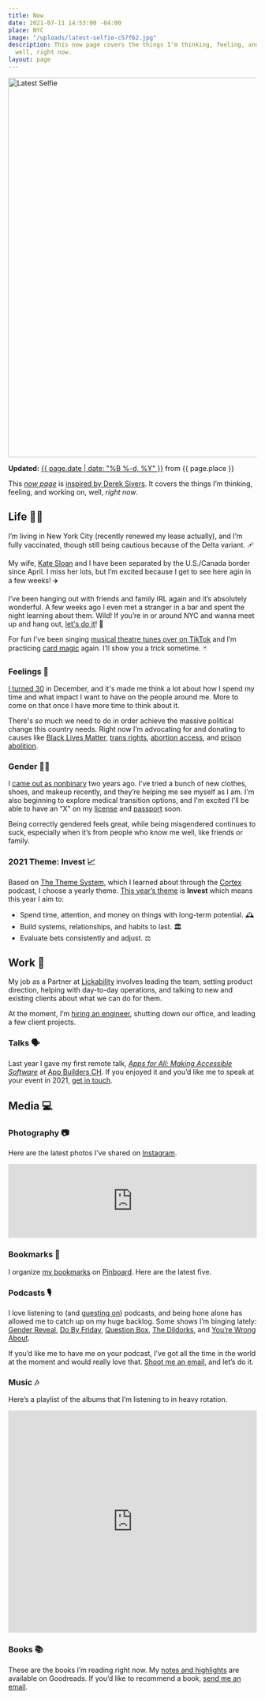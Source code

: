 ```yaml
---
title: Now
date: 2021-07-11 14:53:00 -04:00
place: NYC
image: "/uploads/latest-selfie-c57f62.jpg"
description: This now page covers the things I’m thinking, feeling, and working on,
  well, right now.
layout: page
---
```


<img src="/uploads/latest-selfie-9beec9.jpg" width="1024" height="768" alt="Latest Selfie">

**Updated:** [{{ page.date | date: "%B %-d, %Y" }}](https://github.com/mattbischoff/matthewbischoff.com/commits/gh-pages/now.markdown) from {{ page.place }}

This *[now page](https://nownownow.com/about)* is [inspired by Derek Sivers](https://sivers.org/nowff). It covers the things I’m thinking, feeling, and working on, well, *right now*.

## Life 👱🏻

I’m living in New York City (recently renewed my lease actually), and I’m fully vaccinated, though still being cautious because of the Delta variant. 🩹

My wife, [Kate Sloan](https://twitter.com/Girly_Juice) and I have been separated by the U.S./Canada border since April. I miss her lots, but I’m excited because I get to see here agin in a few weeks! ✈️

I’ve been hanging out with friends and family IRL again and it’s absolutely wonderful. A few weeks ago I even met a stranger in a bar and spent the night learning about them. Wild! If you’re in or around NYC and wanna meet up and hang out, [let's do it](https://matthewbischoff.com/lets-hang-out/)! 👋

For fun I've been singing [musical theatre tunes over on TikTok](https://www.tiktok.com/@matthew_bischoff/) and I’m practicing [card magic](https://danielroymagic.com/cardmagic101) again. I’ll show you a trick sometime. 🃏

### Feelings 🔮

[I turned 30](https://www.instagram.com/p/CJaNlzXJMy0/) in December, and it's made me think a lot about how I spend my time and what impact I want to have on the people around me. More to come on that once I have more time to think about it. 

There's *so* much we need to do in order achieve the massive political change this country needs. Right now I’m advocating for and donating to causes like [Black Lives Matter](https://blacklivesmatter.com), [trans rights](https://transequality.org), [abortion access](https://abortionfunds.org), and [prison abolition](http://criticalresistance.org).

### Gender 🏳️‍⚧️

I [came out as nonbinary](https://twitter.com/mb/status/1150437952155242496) two years ago. I’ve tried a bunch of new clothes, shoes, and makeup recently, and they’re helping me see myself as I am. I'm also beginning to explore medical transition options, and I'm excited I'll be able to have an “X” on my [license](https://www.syracuse.com/state/2020/11/new-york-to-add-nonbinary-gender-option-x-for-drivers-licenses.html) and [passport](https://www.usatoday.com/story/travel/news/2021/07/01/passport-have-new-gender-option-added-non-binary-people/7826603002/) soon.

Being correctly gendered feels great, while being misgendered continues to suck, especially when it’s from people who know me well, like friends or family.

### 2021 Theme: Invest 📈

Based on [The Theme System](https://www.thethemesystem.com), which I learned about through the [Cortex](http://cortex.fm) podcast, I choose a yearly theme. [This year’s theme](https://matthewbischoff.com/2021-theme-invest/) is **Invest** which means this year I aim to:

* Spend time, attention, and money on things with long-term potential. 🕰
* Build systems, relationships, and habits to last. 🏛
* Evaluate bets consistently and adjust. ⚖️

## Work 👅

My job as a Partner at [Lickability](https://lickability.com) involves leading the team, setting product direction, helping with day-to-day operations, and talking to new and existing clients about what we can do for them.

At the moment, I’m [hiring an engineer](https://jobs.lickability.com), shutting down our office, and leading a few client projects.

### Talks 🗣

Last year I gave my first remote talk, *[Apps for All: Making Accessible Software](https://matthewbischoff.com/apps-for-all/)* at [App Builders CH](https://appbuilders.ch). If you enjoyed it and you’d like me to speak at your event in 2021, [get in touch](/contact).

## Media 💻

### Photography 📷

Here are the latest photos I’ve shared on [Instagram](https://instagram.com/mattb).

<script async src="https://snapwidget.com/js/snapwidget.js"></script>
<iframe loading="eager" title="Latest Instagram Photos" src="https://snapwidget.com/embed/807385" class="snapwidget-widget" allowtransparency="true" scrolling="no" style="border:none; overflow:hidden;  width:100%; "></iframe>

### Bookmarks 📌

I organize [my bookmarks](https://pinboard.in/u:mattb) on [Pinboard](https://pinboard.in/). Here are the latest five.

<script language="javascript" src="https://pinboard.in//widgets/v1/linkroll/?user=mattb&count=5"></script>

### Podcasts 🎙

I love listening to (and [guesting on](/about/#podcasts)) podcasts, and being hone alone has allowed me to catch up on my huge backlog. Some shows I’m binging lately: [Gender Reveal](https://www.genderpodcast.com), [Do By Friday](http://dobyfriday.com), [Question Box](https://www.questionboxshow.com), [The Dildorks](http://thedildorks.com), and [You’re Wrong About](https://yourewrongabout.com).

If you’d like me to have me on your podcast, I’ve got all the time in the world at the moment and would really love that. [Shoot me an email](mailto:mb@matthewbischoff.com?subject=Podcast), and let’s do it.

### Music 🎶

Here’s a playlist of the albums that I’m listening to in heavy rotation.

<iframe allow="autoplay \*; encrypted-media \*; fullscreen \*" frameborder="0" height="450" style="width:100%;max-width:660px;overflow:hidden;background:transparent;" sandbox="allow-forms allow-popups allow-same-origin allow-scripts allow-storage-access-by-user-activation allow-top-navigation-by-user-activation" src="https://embed.music.apple.com/us/playlist/heavy-rotation/pl.u-vvRNDtBrg68"></iframe>

### Books 📚

These are the books I’m reading right now. My [notes and highlights](https://www.goodreads.com/notes/3162891-matthew-bischoff?ref=rnlp) are available on Goodreads. If you’d like to recommend a book, [send me an email](mailto:mb@matthewbischoff.com?subject=Book%20Reccomendation).

<script src="https://www.goodreads.com/review/grid_widget/3162891.Matthew's%20currently-reading%20book%20montage?cover_size=medium&hide_link=true&hide_title=true&num_books=20&order=a&shelf=currently-reading&sort=date_added&widget_id=1608402622" type="text/javascript" charset="utf-8"></script>